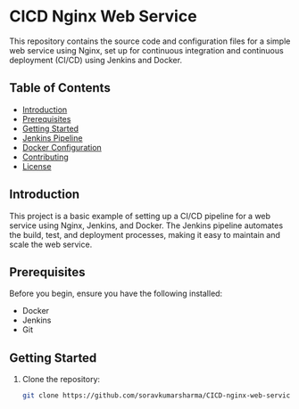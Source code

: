 # CICD Nginx Web Service

This repository contains the source code and configuration files for a simple web service using Nginx, set up for continuous integration and continuous deployment (CI/CD) using Jenkins and Docker.

## Table of Contents
- [Introduction](#introduction)
- [Prerequisites](#prerequisites)
- [Getting Started](#getting-started)
- [Jenkins Pipeline](#jenkins-pipeline)
- [Docker Configuration](#docker-configuration)
- [Contributing](#contributing)
- [License](#license)

## Introduction

This project is a basic example of setting up a CI/CD pipeline for a web service using Nginx, Jenkins, and Docker. The Jenkins pipeline automates the build, test, and deployment processes, making it easy to maintain and scale the web service.

## Prerequisites

Before you begin, ensure you have the following installed:

- Docker
- Jenkins
- Git

## Getting Started

1. Clone the repository:

   ```bash
   git clone https://github.com/soravkumarsharma/CICD-nginx-web-service.git
